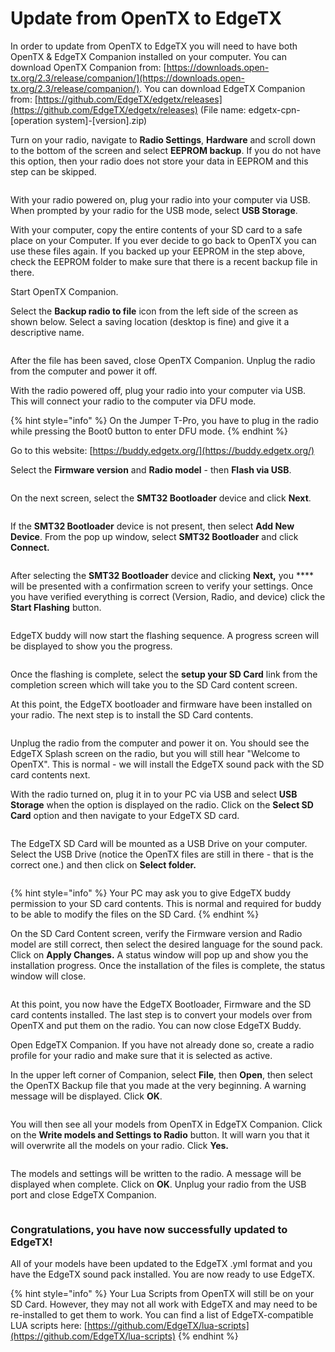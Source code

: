 # Update from OpenTX to EdgeTX

In order to update from OpenTX to EdgeTX you will need to have both OpenTX & EdgeTX Companion installed on your computer. You can download OpenTX Companion from: [https://downloads.open-tx.org/2.3/release/companion/](https://downloads.open-tx.org/2.3/release/companion/). You can download EdgeTX Companion from: [https://github.com/EdgeTX/edgetx/releases](https://github.com/EdgeTX/edgetx/releases) (File name: edgetx-cpn-\[operation system]-\[version].zip)

Turn on your radio, navigate to **Radio Settings**, **Hardware** and scroll down to the bottom of the screen and select **EEPROM backup**. If you do not have this option, then your radio does not store your data in EEPROM and this step can be skipped.

<figure><img src=".gitbook/assets/update14.png" alt=""><figcaption></figcaption></figure>

With your radio powered on, plug your radio into your computer via USB. When prompted by your radio for the USB mode, select **USB Storage**.

With your computer, copy the entire contents of your SD card to a safe place on your Computer. If you ever decide to go back to OpenTX you can use these files again. If you backed up your EEPROM in the step above, check the EEPROM folder to make sure that there is a recent backup file in there.

Start OpenTX Companion.

Select the **Backup radio to file** icon from the left side of the screen as shown below. Select a saving location (desktop is fine) and give it a descriptive name.

<figure><img src=".gitbook/assets/update1.png" alt=""><figcaption></figcaption></figure>

After the file has been saved, close OpenTX Companion. Unplug the radio from the computer and power it off.

With the radio powered off, plug your radio into your computer via USB. This will connect your radio to the computer via DFU mode.

{% hint style="info" %}
On the Jumper T-Pro, you have to plug in the radio while pressing the Boot0 button to enter DFU mode.
{% endhint %}

Go to this website: [https://buddy.edgetx.org/](https://buddy.edgetx.org/)

Select the **Firmware version** and **Radio model** - then **Flash via USB**.

<figure><img src=".gitbook/assets/update2.png" alt=""><figcaption></figcaption></figure>

On the next screen, select the **SMT32 Bootloader** device and click **Next**.

<figure><img src=".gitbook/assets/update3.png" alt=""><figcaption></figcaption></figure>

If the **SMT32 Bootloader** device is not present, then select **Add New Device**. From the pop up window, select **SMT32 Bootloader** and click **Connect.**

<figure><img src=".gitbook/assets/update4.png" alt=""><figcaption></figcaption></figure>

After selecting the **SMT32 Bootloader** device and clicking **Next,** you \*\*\*\* will be presented with a confirmation screen to verify your settings. Once you have verified everything is correct (Version, Radio, and device) click the **Start Flashing** button.

<figure><img src=".gitbook/assets/update5.png" alt=""><figcaption></figcaption></figure>

EdgeTX buddy will now start the flashing sequence. A progress screen will be displayed to show you the progress.

<figure><img src=".gitbook/assets/update6.png" alt=""><figcaption></figcaption></figure>

Once the flashing is complete, select the **setup your SD Card** link from the completion screen which will take you to the SD Card content screen.

At this point, the EdgeTX bootloader and firmware have been installed on your radio. The next step is to install the SD Card contents.

<figure><img src=".gitbook/assets/update7.png" alt=""><figcaption></figcaption></figure>

Unplug the radio from the computer and power it on. You should see the EdgeTX Splash screen on the radio, but you will still hear "Welcome to OpenTX". This is normal - we will install the EdgeTX sound pack with the SD card contents next.

With the radio turned on, plug it in to your PC via USB and select **USB Storage** when the option is displayed on the radio. Click on the **Select SD Card** option and then navigate to your EdgeTX SD card.

<figure><img src=".gitbook/assets/update8.png" alt=""><figcaption></figcaption></figure>

The EdgeTX SD Card will be mounted as a USB Drive on your computer. Select the USB Drive (notice the OpenTX files are still in there - that is the correct one.) and then click on **Select folder.**

<figure><img src=".gitbook/assets/update9.png" alt=""><figcaption></figcaption></figure>

{% hint style="info" %}
Your PC may ask you to give EdgeTX buddy permission to your SD card contents. This is normal and required for buddy to be able to modify the files on the SD Card.
{% endhint %}

On the SD Card Content screen, verify the Firmware version and Radio model are still correct, then select the desired language for the sound pack. Click on **Apply Changes.** A status window will pop up and show you the installation progress. Once the installation of the files is complete, the status window will close.

<figure><img src=".gitbook/assets/update10.png" alt=""><figcaption></figcaption></figure>

At this point, you now have the EdgeTX Bootloader, Firmware and the SD card contents installed. The last step is to convert your models over from OpenTX and put them on the radio. You can now close EdgeTX Buddy.

Open EdgeTX Companion. If you have not already done so, create a radio profile for your radio and make sure that it is selected as active.

In the upper left corner of Companion, select **File**, then **Open**, then select the OpenTX Backup file that you made at the very beginning. A warning message will be displayed. Click **OK**.

<figure><img src=".gitbook/assets/update11.png" alt=""><figcaption></figcaption></figure>

You will then see all your models from OpenTX in EdgeTX Companion. Click on the **Write models and Settings to Radio** button. It will warn you that it will overwrite all the models on your radio. Click **Yes.**

<figure><img src=".gitbook/assets/update12.png" alt=""><figcaption></figcaption></figure>

The models and settings will be written to the radio. A message will be displayed when complete. Click on **OK**. Unplug your radio from the USB port and close EdgeTX Companion.

<figure><img src=".gitbook/assets/update13.png" alt=""><figcaption></figcaption></figure>

### Congratulations, you have now successfully updated to EdgeTX!

All of your models have been updated to the EdgeTX .yml format and you have the EdgeTX sound pack installed. You are now ready to use EdgeTX.

{% hint style="info" %}
Your Lua Scripts from OpenTX will still be on your SD Card. However, they may not all work with EdgeTX and may need to be re-installed to get them to work. You can find a list of EdgeTX-compatible LUA scripts here: [https://github.com/EdgeTX/lua-scripts](https://github.com/EdgeTX/lua-scripts)
{% endhint %}
